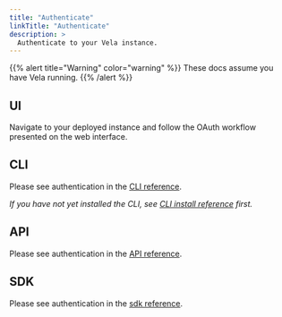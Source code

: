 ```yaml
---
title: "Authenticate"
linkTitle: "Authenticate"
description: >
  Authenticate to your Vela instance.
---
```


{{% alert title="Warning" color="warning" %}}
These docs assume you have Vela running.
{{% /alert %}}

## UI

Navigate to your deployed instance and follow the OAuth workflow presented on the web interface.

## CLI

Please see authentication in the [CLI reference](/docs/cli/authentication/).

_If you have not yet installed the CLI, see [CLI install reference](/docs/cli/install/) first._

## API

Please see authentication in the [API reference](/docs/api/authentication/).

## SDK

Please see authentication in the [sdk reference](/docs/sdk/go/authentication/).
